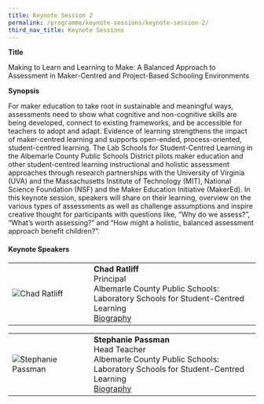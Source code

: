 ```yaml
---
title: Keynote Session 2
permalink: /programme/keynote-sessions/keynote-session-2/
third_nav_title: Keynote Sessions
---
```


**Title** 

Making to Learn and Learning to Make: A Balanced Approach to Assessment in Maker-Centred and Project-Based Schooling Environments

**Synopsis**

For maker education to take root in sustainable and meaningful ways, assessments need to show what cognitive and non-cognitive skills are being developed, connect to existing frameworks, and be accessible for teachers to adopt and adapt. Evidence of learning strengthens the impact of maker-centred learning and supports open-ended, process-oriented, student-centred learning. The Lab Schools for Student-Centred Learning in the Albemarle County Public Schools District pilots maker education and other student-centred learning instructional and holistic assessment approaches through research partnerships with the University of Virginia (UVA) and the Massachusetts Institute of Technology (MIT), National Science Foundation (NSF) and the Maker Education Initiative (MakerEd).  In this keynote session, speakers will share on their learning, overview on the various types of assessments as well as challenge assumptions and inspire creative thought for participants with questions like, “Why do we assess?”, “What’s worth assessing?” and “How might a holistic, balanced assessment approach benefit children?”.


#### **Keynote Speakers**

<table style="width: 100%;" border="0" cellpadding="10">
<tbody>
<tr>
<td style="width: 150px;"><img src="/images/Photo_Chad Ratliff.jpg" alt="Chad Ratliff" />
<td><strong>Chad Ratliff</strong><br />Principal<br />Albemarle County Public Schools:  <br />Laboratory Schools for Student-Centred Learning<br><a href="https://moe-edtech-staging.netlify.com//programme/keynote-sessions-2/panel-discussion/chad-ratliff/">Biography</a></td></td>
</tr>
</tbody>
</table>


<table style="width: 100%;" border="0" cellpadding="10">
<tbody>
<tr>
<td style="width: 150px;"><img src="/images/Photo_Stephanie Passman.jpg" alt="Stephanie Passman" /></td>
<td><strong>Stephanie Passman</strong><br />Head Teacher<br />Albemarle County Public Schools: <br />Laboratory Schools for Student-Centred Learning<br><a href="https://moe-edtech-staging.netlify.com//programme/keynote-sessions-2/panel-discussion/stephanie-passman/">Biography</a></td>
</tr>
</tbody>
</table>
